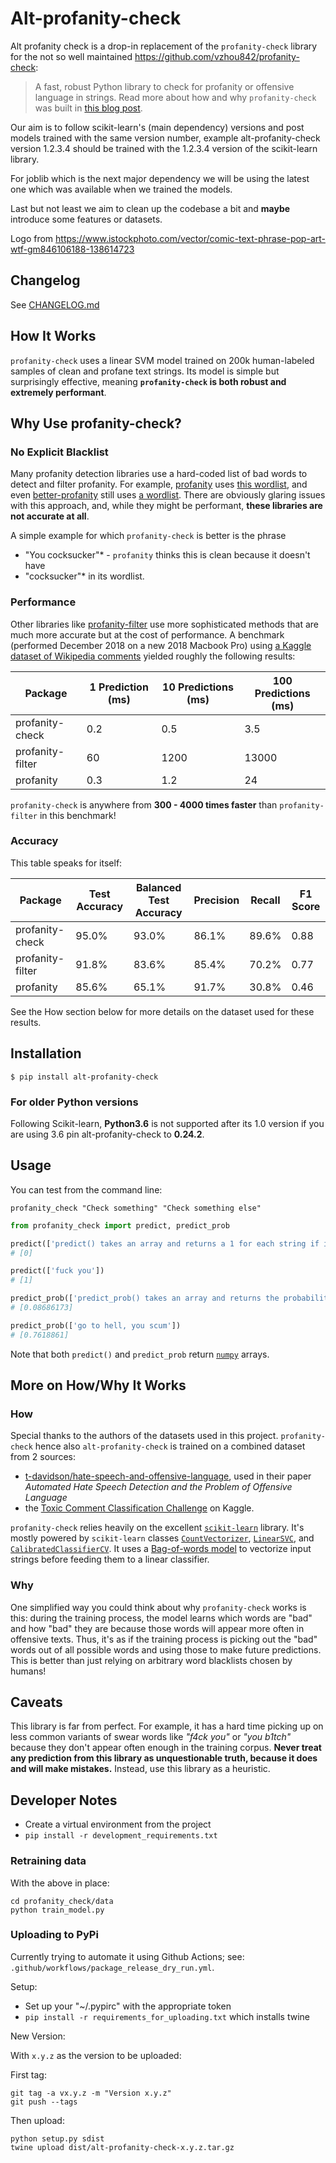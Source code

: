 # Alt-profanity-check

Alt profanity check is a drop-in replacement of the `profanity-check` library for the not so well
maintained <https://github.com/vzhou842/profanity-check>:

> A fast, robust Python library to check for profanity or offensive language in strings.
> Read more about how and why `profanity-check` was built in 
> [this blog post](https://victorzhou.com/blog/better-profanity-detection-with-scikit-learn/).

Our aim is to follow scikit-learn's (main dependency) versions and post models trained with the
same version number, example alt-profanity-check version 1.2.3.4 should be trained with the
1.2.3.4 version of the scikit-learn library.

For joblib which is the next major dependency we will be using the latest one which was available
when we trained the models.

Last but not least we aim to clean up the codebase a bit and **maybe** introduce some features or
datasets.

Logo from <https://www.istockphoto.com/vector/comic-text-phrase-pop-art-wtf-gm846106188-138614723>

## Changelog

See [CHANGELOG.md](https://gitlab.com/dimitrios/alt-profanity-check/-/blob/master/CHANGELOG.md)

## How It Works

`profanity-check` uses a linear SVM model trained on 200k human-labeled samples of clean and
profane text strings. Its model is simple but surprisingly effective, meaning
**`profanity-check` is both robust and extremely performant**.

## Why Use profanity-check?

### No Explicit Blacklist

Many profanity detection libraries use a hard-coded list of bad words to detect and filter
profanity. For example, [profanity](https://pypi.org/project/profanity/) uses 
[this wordlist](https://github.com/ben174/profanity/blob/master/profanity/data/wordlist.txt),
and even [better-profanity](https://pypi.org/project/better-profanity/) still uses
[a wordlist](
https://github.com/snguyenthanh/better_profanity/blob/master/better_profanity/profanity_wordlist.txt).
There are obviously glaring issues with this approach, and, while they might be performant, 
**these libraries are not accurate at all**.

A simple example for which `profanity-check` is better is the phrase 
* "You cocksucker"* - `profanity` thinks this is clean because it doesn't have 
* "cocksucker"* in its wordlist.

### Performance

Other libraries like [profanity-filter](https://github.com/rominf/profanity-filter)
use more sophisticated methods that are much more accurate but at the cost of performance.
A benchmark (performed December 2018 on a new 2018 Macbook Pro) using 
[a Kaggle dataset of Wikipedia comments](
https://www.kaggle.com/c/jigsaw-toxic-comment-classification-challenge/data) yielded roughly 
the following results:

| Package          | 1 Prediction (ms) | 10 Predictions (ms) | 100 Predictions (ms) |
|------------------|-------------------|---------------------|----------------------|
| profanity-check  | 0.2               | 0.5                 | 3.5                  |
| profanity-filter | 60                | 1200                | 13000                |
| profanity        | 0.3               | 1.2                 | 24                   |

`profanity-check` is anywhere from **300 - 4000 times faster** than `profanity-filter` in this
benchmark!

### Accuracy

This table speaks for itself:

| Package          | Test Accuracy | Balanced Test Accuracy | Precision | Recall | F1 Score |
|------------------|---------------|------------------------|-----------|--------|----------|
| profanity-check  | 95.0%         | 93.0%                  | 86.1%     | 89.6%  | 0.88     |
| profanity-filter | 91.8%         | 83.6%                  | 85.4%     | 70.2%  | 0.77     |
| profanity        | 85.6%         | 65.1%                  | 91.7%     | 30.8%  | 0.46     |

See the How section below for more details on the dataset used for these results.

## Installation

```
$ pip install alt-profanity-check
```

### For older Python versions

Following Scikit-learn, **Python3.6** is not supported after its 1.0 version if you are using 3.6 pin
alt-profanity-check to **0.24.2**.

## Usage

You can test from the command line:

```shell
profanity_check "Check something" "Check something else"
```

```python
from profanity_check import predict, predict_prob

predict(['predict() takes an array and returns a 1 for each string if it is offensive, else 0.'])
# [0]

predict(['fuck you'])
# [1]

predict_prob(['predict_prob() takes an array and returns the probability each string is offensive'])
# [0.08686173]

predict_prob(['go to hell, you scum'])
# [0.7618861]
```

Note that both `predict()` and `predict_prob` return [`numpy`](https://pypi.org/project/numpy/)
arrays.

## More on How/Why It Works

### How

Special thanks to the authors of the datasets used in this project. `profanity-check` hence also
`alt-profanity-check` is trained on a combined dataset from 2 sources:
- [t-davidson/hate-speech-and-offensive-language](
  https://github.com/t-davidson/hate-speech-and-offensive-language/tree/master/data),
  used in their paper *Automated Hate Speech Detection and the Problem of Offensive Language*
- the [Toxic Comment Classification Challenge](
  https://www.kaggle.com/c/jigsaw-toxic-comment-classification-challenge/data) on Kaggle.

`profanity-check` relies heavily on the excellent [`scikit-learn`](https://scikit-learn.org/)
library. It's mostly powered by `scikit-learn` classes 
[`CountVectorizer`](
https://scikit-learn.org/stable/modules/generated/sklearn.feature_extraction.text.CountVectorizer.html),
[`LinearSVC`](https://scikit-learn.org/stable/modules/generated/sklearn.svm.LinearSVC.html), and
[`CalibratedClassifierCV`](
https://scikit-learn.org/stable/modules/generated/sklearn.calibration.CalibratedClassifierCV.html).
It uses a [Bag-of-words model](https://en.wikipedia.org/wiki/Bag-of-words_model)
to vectorize input strings before feeding them to a linear classifier.

### Why

One simplified way you could think about why `profanity-check` works is this:
during the training process, the model learns which words are "bad" and how "bad" they are
because those words will appear more often in offensive texts. Thus, it's as if the training
process is picking out the "bad" words out of all possible words and using those to make future
predictions. This is better than just relying on arbitrary word blacklists chosen by humans!

## Caveats

This library is far from perfect. For example, it has a hard time picking up on less common
variants of swear words like *"f4ck you"* or *"you b1tch"* because they don't appear often 
enough in the training corpus. **Never treat any prediction from this library as 
unquestionable truth, because it does and will make mistakes.** Instead, use this library as a
heuristic.

## Developer Notes

- Create a virtual environment from the project
- `pip install -r development_requirements.txt`

### Retraining data

With the above in place:

```shell
cd profanity_check/data
python train_model.py
```

### Uploading to PyPi

Currently trying to automate it using Github Actions; see:
`.github/workflows/package_release_dry_run.yml`.

Setup:

- Set up your "~/.pypirc" with the appropriate token
- `pip install -r requirements_for_uploading.txt` which installs twine

New Version:

With `x.y.z` as the version to be uploaded:

First tag:

```shell
git tag -a vx.y.z -m "Version x.y.z"
git push --tags
```

Then upload:

```shell
python setup.py sdist
twine upload dist/alt-profanity-check-x.y.z.tar.gz
```

